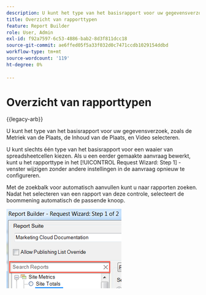 ```yaml
---
description: U kunt het type van het basisrapport voor uw gegevensverzoek, zoals de Metriek van de Plaats, de Inhoud van de Plaats, en Video selecteren.
title: Overzicht van rapporttypen
feature: Report Builder
role: User, Admin
exl-id: f92a7597-6c53-4886-bab2-8d3f811dcc18
source-git-commit: ae6ffed05f5a33f032d0c7471ccdb1029154ddbd
workflow-type: tm+mt
source-wordcount: '119'
ht-degree: 0%

---
```


# Overzicht van rapporttypen

{{legacy-arb}}

U kunt het type van het basisrapport voor uw gegevensverzoek, zoals de Metriek van de Plaats, de Inhoud van de Plaats, en Video selecteren.

U kunt slechts één type van het basisrapport voor een waaier van spreadsheetcellen kiezen. Als u een eerder gemaakte aanvraag bewerkt, kunt u het rapporttype in het [!UICONTROL Request Wizard: Step 1] -venster wijzigen zonder andere instellingen in de aanvraag opnieuw te configureren.

Met de zoekbalk voor automatisch aanvullen kunt u naar rapporten zoeken. Nadat het selecteren van een rapport van deze controle, selecteert de boommening automatisch de passende knoop.

![&#x200B; Schermschot die de de boommening van de Reeks van het Rapport en de geselecteerde passende knoop tonen.](assets/search_reports.png)
